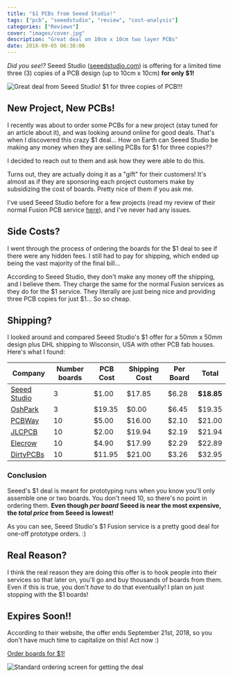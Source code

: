 ```yaml
---
title: "$1 PCBs from Seeed Studio!"
tags: ["pcb", "seeedstudio", "review", "cost-analysis"]
categories: ["Reviews"]
cover: "images/cover.jpg"
description: "Great deal on 10cm x 10cm two layer PCBs"
date: 2018-09-05 06:30:00
---
```


*Did you see!?* Seeed Studio ([seeedstudio.com](https://www.seeedstudio.com/)) is offering for a limited time three (3) copies of a PCB design (up to 10cm x 10cm) **for only $1!**

![Great deal from Seeed Studio! $1 for three copies of PCB!!!](/assets/images/seeed-1pcb/banner.png)

## New Project, New PCBs!

I recently was about to order some PCBs for a new project (stay tuned for an article about it), and was looking around online for good deals. That's when I discovered this crazy $1 deal... How on Earth can Seeed Studio be making any money when they are selling PCBs for $1 for three copies??

I decided to reach out to them and ask how they were able to do this.

Turns out, they are actually doing it as a "gift" for their customers! It's almost as if they are sponsoring each project customers make by subsidizing the cost of boards. Pretty nice of them if you ask me.

I've used Seeed Studio before for a few projects (read my review of their normal Fusion PCB service [here](/2018/02/14/pcbs-from-seeed-studio/)), and I've never had any issues.

## Side Costs?

I went through the process of ordering the boards for the $1 deal to see if there were any hidden fees. I still had to pay for shipping, which ended up being the vast majority of the final bill...

According to Seeed Studio, they don't make any money off the shipping, and I believe them. They charge the same for the normal Fusion services as they do for the $1 service. They literally are just being nice and providing three PCB copies for just $1... So so cheap.

## Shipping?

I looked around and compared Seeed Studio's $1 offer for a 50mm x 50mm design plus DHL shipping to Wisconsin, USA with other PCB fab houses. Here's what I found:

| Company | Number boards | PCB Cost | Shipping Cost | Per Board | Total |
| --- | --- | --- | --- | --- | --- |
| [Seeed Studio](https://www.seeedstudio.com/fusion.html) | 3 | $1.00 | $17.85 | $6.28 | **$18.85** |
| [OshPark](https://oshpark.com/) | 3 | $19.35 | $0.00 | $6.45 | $19.35 |
| [PCBWay](https://www.pcbway.com/orderonline.aspx) | 10 | $5.00 | $16.00 | $2.10 | $21.00 |
| [JLCPCB](https://jlcpcb.com/quote) | 10 | $2.00 | $19.94 | $2.19 | $21.94 |
| [Elecrow](https://www.elecrow.com/pcb-manufacturing.html) | 10 | $4.90 | $17.99 | $2.29 | $22.89 |
| [DirtyPCBs](https://dirtypcbs.com/store/pcbs) | 10 | $11.95 | $21.00 | $3.26 | $32.95 |

### Conclusion

Seeed's $1 deal is meant for prototyping runs when you know you'll only assemble one or two boards. You don't need 10, so there's no point in ordering them. **Even though *per board* Seeed is near the most expensive, the *total price* from Seeed is lowest!**

As you can see, Seeed Studio's $1 Fusion service is a pretty good deal for one-off prototype orders. :)

## Real Reason?

I think the real reason they are doing this offer is to hook people into their services so that later on, you'll go and buy thousands of boards from them. Even if this is true, you don't *have* to do that eventually! I plan on just stopping with the $1 boards!

## Expires Soon!!

According to their website, the offer ends September 21st, 2018, so you don't have much time to capitalize on this! Act now :)

[Order boards for $1!](https://www.seeedstudio.com/1-usd-for-3-pcbs.html)

![Standard ordering screen for getting the deal](/assets/images/seeed-1pcb/order-website.png)